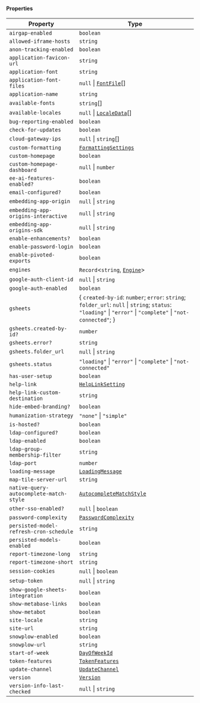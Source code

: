 #### Properties

| Property                                                                                   | Type                                                                                                                                                         |
| ------------------------------------------------------------------------------------------ | ------------------------------------------------------------------------------------------------------------------------------------------------------------ |
| <a id="airgap-enabled"></a> `airgap-enabled`                                               | `boolean`                                                                                                                                                    |
| <a id="allowed-iframe-hosts"></a> `allowed-iframe-hosts`                                   | `string`                                                                                                                                                     |
| <a id="anon-tracking-enabled"></a> `anon-tracking-enabled`                                 | `boolean`                                                                                                                                                    |
| <a id="application-favicon-url"></a> `application-favicon-url`                             | `string`                                                                                                                                                     |
| <a id="application-font"></a> `application-font`                                           | `string`                                                                                                                                                     |
| <a id="application-font-files"></a> `application-font-files`                               | `null` \| [`FontFile`](FontFile.md)\[]                                                                                                                       |
| <a id="application-name"></a> `application-name`                                           | `string`                                                                                                                                                     |
| <a id="available-fonts"></a> `available-fonts`                                             | `string`\[]                                                                                                                                                  |
| <a id="available-locales"></a> `available-locales`                                         | `null` \| [`LocaleData`](LocaleData.md)\[]                                                                                                                   |
| <a id="bug-reporting-enabled"></a> `bug-reporting-enabled`                                 | `boolean`                                                                                                                                                    |
| <a id="check-for-updates"></a> `check-for-updates`                                         | `boolean`                                                                                                                                                    |
| <a id="cloud-gateway-ips"></a> `cloud-gateway-ips`                                         | `null` \| `string`\[]                                                                                                                                        |
| <a id="custom-formatting"></a> `custom-formatting`                                         | [`FormattingSettings`](FormattingSettings.md)                                                                                                                |
| <a id="custom-homepage"></a> `custom-homepage`                                             | `boolean`                                                                                                                                                    |
| <a id="custom-homepage-dashboard"></a> `custom-homepage-dashboard`                         | `null` \| `number`                                                                                                                                           |
| <a id="ee-ai-features-enabled"></a> `ee-ai-features-enabled?`                              | `boolean`                                                                                                                                                    |
| <a id="email-configured"></a> `email-configured?`                                          | `boolean`                                                                                                                                                    |
| <a id="embedding-app-origin"></a> `embedding-app-origin`                                   | `null` \| `string`                                                                                                                                           |
| <a id="embedding-app-origins-interactive"></a> `embedding-app-origins-interactive`         | `null` \| `string`                                                                                                                                           |
| <a id="embedding-app-origins-sdk"></a> `embedding-app-origins-sdk`                         | `null` \| `string`                                                                                                                                           |
| <a id="enable-enhancements"></a> `enable-enhancements?`                                    | `boolean`                                                                                                                                                    |
| <a id="enable-password-login"></a> `enable-password-login`                                 | `boolean`                                                                                                                                                    |
| <a id="enable-pivoted-exports"></a> `enable-pivoted-exports`                               | `boolean`                                                                                                                                                    |
| <a id="engines"></a> `engines`                                                             | `Record`<`string`, [`Engine`](Engine.md)>                                                                                                                    |
| <a id="google-auth-client-id"></a> `google-auth-client-id`                                 | `null` \| `string`                                                                                                                                           |
| <a id="google-auth-enabled"></a> `google-auth-enabled`                                     | `boolean`                                                                                                                                                    |
| <a id="gsheets"></a> `gsheets`                                                             | { `created-by-id`: `number`; `error`: `string`; `folder_url`: `null` \| `string`; `status`: `"loading"` \| `"error"` \| `"complete"` \| `"not-connected"`; } |
| `gsheets.created-by-id?`                                                                   | `number`                                                                                                                                                     |
| `gsheets.error?`                                                                           | `string`                                                                                                                                                     |
| `gsheets.folder_url`                                                                       | `null` \| `string`                                                                                                                                           |
| `gsheets.status`                                                                           | `"loading"` \| `"error"` \| `"complete"` \| `"not-connected"`                                                                                                |
| <a id="has-user-setup"></a> `has-user-setup`                                               | `boolean`                                                                                                                                                    |
| <a id="help-link"></a> `help-link`                                                         | [`HelpLinkSetting`](HelpLinkSetting.md)                                                                                                                      |
| <a id="help-link-custom-destination"></a> `help-link-custom-destination`                   | `string`                                                                                                                                                     |
| <a id="hide-embed-branding"></a> `hide-embed-branding?`                                    | `boolean`                                                                                                                                                    |
| <a id="humanization-strategy"></a> `humanization-strategy`                                 | `"none"` \| `"simple"`                                                                                                                                       |
| <a id="is-hosted"></a> `is-hosted?`                                                        | `boolean`                                                                                                                                                    |
| <a id="ldap-configured"></a> `ldap-configured?`                                            | `boolean`                                                                                                                                                    |
| <a id="ldap-enabled"></a> `ldap-enabled`                                                   | `boolean`                                                                                                                                                    |
| <a id="ldap-group-membership-filter"></a> `ldap-group-membership-filter`                   | `string`                                                                                                                                                     |
| <a id="ldap-port"></a> `ldap-port`                                                         | `number`                                                                                                                                                     |
| <a id="loading-message"></a> `loading-message`                                             | [`LoadingMessage`](LoadingMessage.md)                                                                                                                        |
| <a id="map-tile-server-url"></a> `map-tile-server-url`                                     | `string`                                                                                                                                                     |
| <a id="native-query-autocomplete-match-style"></a> `native-query-autocomplete-match-style` | [`AutocompleteMatchStyle`](AutocompleteMatchStyle.md)                                                                                                        |
| <a id="other-sso-enabled"></a> `other-sso-enabled?`                                        | `null` \| `boolean`                                                                                                                                          |
| <a id="password-complexity"></a> `password-complexity`                                     | [`PasswordComplexity`](PasswordComplexity.md)                                                                                                                |
| <a id="persisted-model-refresh-cron-schedule"></a> `persisted-model-refresh-cron-schedule` | `string`                                                                                                                                                     |
| <a id="persisted-models-enabled"></a> `persisted-models-enabled`                           | `boolean`                                                                                                                                                    |
| <a id="report-timezone-long"></a> `report-timezone-long`                                   | `string`                                                                                                                                                     |
| <a id="report-timezone-short"></a> `report-timezone-short`                                 | `string`                                                                                                                                                     |
| <a id="session-cookies"></a> `session-cookies`                                             | `null` \| `boolean`                                                                                                                                          |
| <a id="setup-token"></a> `setup-token`                                                     | `null` \| `string`                                                                                                                                           |
| <a id="show-google-sheets-integration"></a> `show-google-sheets-integration`               | `boolean`                                                                                                                                                    |
| <a id="show-metabase-links"></a> `show-metabase-links`                                     | `boolean`                                                                                                                                                    |
| <a id="show-metabot"></a> `show-metabot`                                                   | `boolean`                                                                                                                                                    |
| <a id="site-locale"></a> `site-locale`                                                     | `string`                                                                                                                                                     |
| <a id="site-url"></a> `site-url`                                                           | `string`                                                                                                                                                     |
| <a id="snowplow-enabled"></a> `snowplow-enabled`                                           | `boolean`                                                                                                                                                    |
| <a id="snowplow-url"></a> `snowplow-url`                                                   | `string`                                                                                                                                                     |
| <a id="start-of-week"></a> `start-of-week`                                                 | [`DayOfWeekId`](DayOfWeekId.md)                                                                                                                              |
| <a id="token-features"></a> `token-features`                                               | [`TokenFeatures`](TokenFeatures.md)                                                                                                                          |
| <a id="update-channel"></a> `update-channel`                                               | [`UpdateChannel`](UpdateChannel.md)                                                                                                                          |
| <a id="version"></a> `version`                                                             | [`Version`](Version.md)                                                                                                                                      |
| <a id="version-info-last-checked"></a> `version-info-last-checked`                         | `null` \| `string`                                                                                                                                           |
